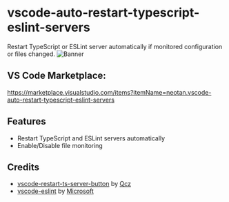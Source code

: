 # vscode-auto-restart-typescript-eslint-servers

Restart TypeScript or ESLint server automatically if monitored configuration or files changed. 
<img src="https://raw.githubusercontent.com/neotan/vscode-auto-restart-typescript-eslint-servers/master/images/_banner.png" alt="Banner" />

## VS Code Marketplace:
https://marketplace.visualstudio.com/items?itemName=neotan.vscode-auto-restart-typescript-eslint-servers


## Features
- Restart TypeScript and ESLint servers automatically
- Enable/Disable file monitoring

## Credits
* [vscode-restart-ts-server-button](https://github.com/qcz/vscode-restart-ts-server-button) by [Qcz](github.com/qcz)
* [vscode-eslint](https://github.com/microsoft/vscode-eslint) by [Microsoft](github.com/microsoft)
 
